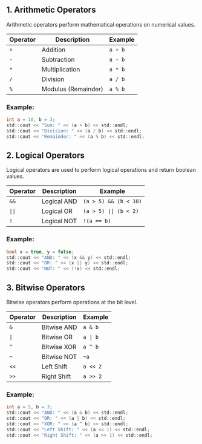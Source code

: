 ## 1. Arithmetic Operators
Arithmetic operators perform mathematical operations on numerical values.

| Operator | Description | Example |
|----------|-------------|---------|
| `+`  | Addition | `a + b` |
| `-`  | Subtraction | `a - b` |
| `*`  | Multiplication | `a * b` |
| `/`  | Division | `a / b` |
| `%`  | Modulus (Remainder) | `a % b` |

### Example:
```c
int a = 10, b = 3;
std::cout << "Sum: " << (a + b) << std::endl;
std::cout << "Division: " << (a / b) << std::endl;
std::cout << "Remainder: " << (a % b) << std::endl;
```

## 2. Logical Operators
Logical operators are used to perform logical operations and return boolean values.

| Operator | Description | Example |
|----------|-------------|---------|
| `&&`  | Logical AND | `(a > 5) && (b < 10)` |
| `\|\|`  | Logical OR | `(a > 5) \|\| (b < 2)` |
| `!`   | Logical NOT | `!(a == b)` |

### Example:
```c
bool x = true, y = false;
std::cout << "AND: " << (x && y) << std::endl;
std::cout << "OR: " << (x || y) << std::endl;
std::cout << "NOT: " << (!x) << std::endl;
```

## 3. Bitwise Operators
Bitwise operators perform operations at the bit level.

| Operator | Description | Example |
|----------|-------------|---------|
| `&`  | Bitwise AND | `a & b` |
| `\|`  | Bitwise OR | `a \| b` |
| `^`  | Bitwise XOR | `a ^ b` |
| `~`  | Bitwise NOT | `~a` |
| `<<` | Left Shift | `a << 2` |
| `>>` | Right Shift | `a >> 2` |

### Example:
```c
int a = 5, b = 3;
std::cout << "AND: " << (a & b) << std::endl;
std::cout << "OR: " << (a | b) << std::endl;
std::cout << "XOR: " << (a ^ b) << std::endl;
std::cout << "Left Shift: " << (a << 1) << std::endl;
std::cout << "Right Shift: " << (a >> 1) << std::endl;
```